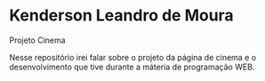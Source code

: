 # Kenderson Leandro de Moura 

Projeto Cinema

Nesse repositório irei falar sobre o projeto da página de cinema e o desenvolvimento que tive durante a máteria de programação WEB.
